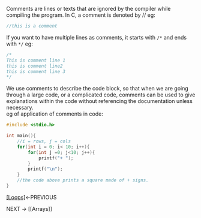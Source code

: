 Comments are lines or texts that are ignored by the compiler while compiling the program.
In C, a comment is denoted by // 
eg:
```C
//this is a comment 
```
If you want to have multiple lines as comments, it starts with ```/*``` and ends with ```*/``` 
eg:
```C
/* 
This is comment line 1
this is comment line2
this is comment line 3
*/

```
We use comments to describe the code block, so that when we are going through a large code, or a complicated code, comments can be used to give explanations within the code without referencing the documentation unless necessary.  
eg of application of comments in code: 
```C
#include <stdio.h>

int main(){
	//i = rows, j = cols
	for(int i = 0; i< 10; i++){
		for(int j =0; j<10; j++){
			printf("+ ");
		}
		printf("\n");
	}
	//the code above prints a square made of + signs. 
}
```

[[Loops]](https://github.com/VoIDWALkER7/Neural-Networks-In-C/blob/main/C%20Concepts/Loops.md)←PREVIOUS

NEXT → [[Arrays]] 
